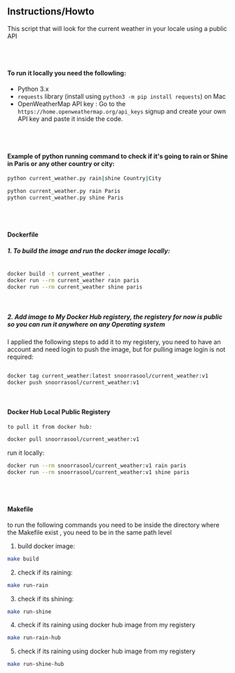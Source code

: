 ## Instructions/Howto


This script that will look for the current weather in your locale using a public API


</br>
</br>





#### To run it locally you need the followling: 

- Python 3.x
- `requests` library (install using `python3 -m pip install requests`) on Mac
- OpenWeatherMap API key : Go to the `https://home.openweathermap.org/api_keys` signup and create your own API key and paste it inside the code.



</br>
</br>




#### Example of python running command to check if it's going to rain or Shine in Paris or any other country or city:

```sh
python current_weather.py rain|shine Country|City

python current_weather.py rain Paris
python current_weather.py shine Paris

```
</br>
</br>


#### Dockerfile

##### 1. To build the image and run the docker image locally:

```sh

docker build -t current_weather .
docker run --rm current_weather rain paris
docker run --rm current_weather shine paris
```

</br>

##### 2. Add image to My Docker Hub registery, the registery for now is public so you can run it anywhere on any Operating system

I applied the following steps to add it to my registery, you need to have an account and need login to push the image, but for pulling image login is not required:
 ```sh

docker tag current_weather:latest snoorrasool/current_weather:v1
docker push snoorrasool/current_weather:v1
```
</br>

#### Docker Hub Local Public Registery

```to pull it from docker hub:```

```sh
docker pull snoorrasool/current_weather:v1
```

run it locally:

```sh
docker run --rm snoorrasool/current_weather:v1 rain paris
docker run --rm snoorrasool/current_weather:v1 shine paris
```

</br>
</br>

#### Makefile

to run the following commands you need to be inside the directory where the Makefile exist , you need to be in the same path level
1. build docker image: 

```sh
make build 
```

2. check if its raining:
```sh 
make run-rain
```

3. check if its shining:
```sh
make run-shine
```



4. check if its raining using docker hub image from my registery

```sh
make run-rain-hub
```

5. check if its raining using docker hub image from my registery
```sh
make run-shine-hub
```
